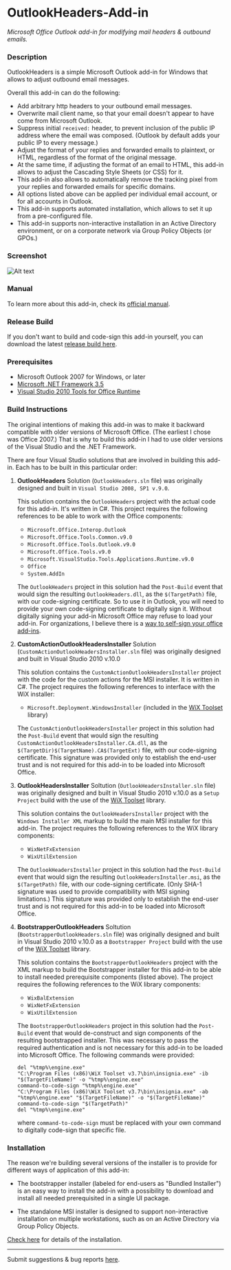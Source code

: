 # OutlookHeaders-Add-in
*Microsoft Office Outlook add-in for modifying mail headers &amp; outbound emails.*

### Description

OutlookHeaders is a simple Microsoft Outlook add-in for Windows that allows to adjust outbound email messages.

Overall this add-in can do the following:

- Add arbitrary http headers to your outbound email messages.
- Overwrite mail client name, so that your email doesn't appear to have come from Microsoft Outlook.
- Suppress initial `received:` header, to prevent inclusion of the public IP address where the email was composed. (Outlook by default adds your public IP to every message.)
- Adjust the format of your replies and forwarded emails to plaintext, or HTML, regardless of the format of the original message.
- At the same time, if adjusting the format of an email to HTML, this add-in allows to adjust the Cascading Style Sheets (or CSS) for it.
- This add-in also allows to automatically remove the tracking pixel from your replies and forwarded emails for specific domains.
- All options listed above can be applied per individual email account, or for all accounts in Outlook.
- This add-in supports automated installation, which allows to set it up from a pre-configured file.
- This add-in supports non-interactive installation in an Active Directory environment, or on a corporate network via Group Policy Objects (or GPOs.)

### Screenshot

![Alt text](https://dennisbabkin.com/php/imgs2/scrsht_olh_05.png "'Customize Outbound Mail' window")

### Manual

To learn more about this add-in, check its [official manual](https://dennisbabkin.com/php/docs.php?what=olh).

### Release Build

If you don't want to build and code-sign this add-in yourself, you can download the latest [release build here](https://dennisbabkin.com/olh).

### Prerequisites

- Microsoft Outlook 2007 for Windows, or later
- [Microsoft .NET Framework 3.5](https://www.microsoft.com/en-us/download/details.aspx?id=21)
- [Visual Studio 2010 Tools for Office Runtime](https://www.microsoft.com/en-us/download/details.aspx?id=56961)

### Build Instructions

The original intentions of making this add-in was to make it backward compatible with older versions of Microsoft Office. (The earliest I chose was Office 2007.) That is why to build this add-in I had to use older versions of the Visual Studio and the .NET Framework.

There are four Visual Studio solutions that are involved in building this add-in. Each has to be built in this particular order:

1. **OutlookHeaders** Solution (`OutlookHeaders.sln` file) was originally designed and built in `Visual Studio 2008, SP1 v.9.0`.

   This solution contains the `OutlookHeaders` project with the actual code for this add-in. It's written in C#. This project requires the following references to be able to work with the Office components:
   
    - `Microsoft.Office.Interop.Outlook`
    - `Microsoft.Office.Tools.Common.v9.0`
    - `Microsoft.Office.Tools.Outlook.v9.0`
    - `Microsoft.Office.Tools.v9.0`
    - `Microsoft.VisualStudio.Tools.Applications.Runtime.v9.0`
    - `Office`
    - `System.AddIn`
    
   The `OutlookHeaders` project in this solution had the `Post-Build` event that would sign the resulting `OutlookHeaders.dll`, as the `$(TargetPath)` file, with our code-signing certificate. So to use it in Outlook, you will need to provide your own code-signing certificate to digitally sign it. Without digitally signing your add-in Microsoft Office may refuse to load your add-in. For organizations, I believe there is a [way to self-sign your office add-ins](https://docs.microsoft.com/en-us/visualstudio/vsto/how-to-sign-office-solutions?view=vs-2019).

2. **CustomActionOutlookHeadersInstaller** Solution (`CustomActionOutlookHeadersInstaller.sln` file) was originally designed and built in Visual Studio 2010 v.10.0

   This solution contains the `CustomActionOutlookHeadersInstaller` project with the code for the custom actions for the MSI installer. It is written in C#. The project requires the following references to interface with the WiX installer:
   
    - `Microsoft.Deployment.WindowsInstaller` (included in the [WiX Toolset](https://wixtoolset.org/) library)
   
   The `CustomActionOutlookHeadersInstaller` project in this solution had the `Post-Build` event that would sign the resulting `CustomActionOutlookHeadersInstaller.CA.dll`, as the `$(TargetDir)$(TargetName).CA$(TargetExt)` file, with our code-signing certificate. This signature was provided only to establish the end-user trust and is not required for this add-in to be loaded into Microsoft Office.
   
3. **OutlookHeadersInstaller** Soltution (`OutlookHeadersInstaller.sln` file) was originally designed and built in Visual Studio 2010 v.10.0 as a `Setup Project` build with the use of the [WiX Toolset](https://wixtoolset.org/) library.

   This solution contains the `OutlookHeadersInstaller` project with the `Windows Installer XML` markup to build the main MSI installer for this add-in. The project requires the following references to the WiX library components:
   
    - `WixNetFxExtension`
    - `WixUtilExtension`

   The `OutlookHeadersInstaller` project in this solution had the `Post-Build` event that would sign the resulting `OutlookHeadersInstaller.msi`, as the `$(TargetPath)` file, with our code-signing certificate. (Only SHA-1 signature was used to provide compatibility with MSI signing limitations.) This signature was provided only to establish the end-user trust and is not required for this add-in to be loaded into Microsoft Office.

4. **BootstrapperOutlookHeaders** Soltution (`BootstrapperOutlookHeaders.sln` file) was originally designed and built in Visual Studio 2010 v.10.0 as a `Bootstrapper Project` build with the use of the [WiX Toolset](https://wixtoolset.org/) library.

   This solution contains the `BootstrapperOutlookHeaders` project with the XML markup to build the Bootstrapper installer for this add-in to be able to install needed prerequisite components (listed above). The project requires the following references to the WiX library components:
   
    - `WixBalExtension`
    - `WixNetFxExtension`
    - `WixUtilExtension`
    
   The `BootstrapperOutlookHeaders` project in this solution had the `Post-Build` event that would de-construct and sign components of the resulting bootstrapped installer. This was necessary to pass the required authentication and is not necessary for this add-in to be loaded into Microsoft Office. The following commands were provided:
   
       del "%tmp%\engine.exe"
       "C:\Program Files (x86)\WiX Toolset v3.7\bin\insignia.exe" -ib "$(TargetFileName)" -o "%tmp%\engine.exe"
       command-to-code-sign "%tmp%\engine.exe"
       "C:\Program Files (x86)\WiX Toolset v3.7\bin\insignia.exe" -ab "%tmp%\engine.exe" "$(TargetFileName)" -o "$(TargetFileName)"
       command-to-code-sign "$(TargetPath)"
       del "%tmp%\engine.exe"

    where `command-to-code-sign` must be replaced with your own command to digitally code-sign that specific file.
    
### Installation

The reason we're building several versions of the installer is to provide for different ways of application of this add-in:

- The bootstrapper installer (labeled for end-users as "Bundled Installer") is an easy way to install the add-in with a possibility to download and install all needed prerequisited in a single UI package.

- The standalone MSI installer is designed to support non-interactive installation on multiple workstations, such as on an Active Directory via Group Policy Objects.

[Check here](https://dennisbabkin.com/php/docs.php?what=olh&ver=1.0.2#installation) for details of the installation.


--------------


Submit suggestions & bug reports [here](https://www.dennisbabkin.com/sfb/?what=info&name=OutlookHeaders+Add-in+Github).
